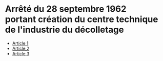 # Arrêté du 28 septembre 1962 portant création du centre technique de l'industrie du décolletage

- [Article 1](article-1.md)
- [Article 2](article-2.md)
- [Article 3](article-3.md)
